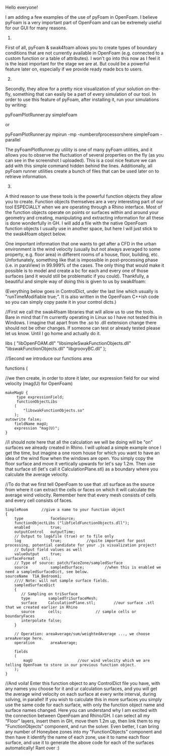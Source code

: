 Hello everyone!

I am adding a few examples of the use of pyFoam in OpenFoam. I believe pyFoam is a very important part of OpenFoam and can be extremely useful for our GUI for many reasons.

1. 

First of all, pyFoam & swak4foam allows you to create types of boundary conditions that are not currently available in OpenFoam (e.g. connected to a custom function or a table of attributes). I won't go into this now as I feel it is the least important for the stage we are at. But could be a powerful feature later on, especially if we provide ready made bcs to users.

2. 

Secondly, they allow for a pretty nice visualization of your solution on-the-fly, something that can easily be a part of every simulation of our tool. In order to use this feature of pyFoam, after installing it, run your simulations by writing:

pyFoamPlotRunner.py simpleFoam

or 

pyFoamPlotRunner.py mpirun -mp -numberofprocessorshere simpleFoam -parallel

The pyFoamPlotRunner.py utility is one of many pyFoam utilities, and it allows you to observe the fluctuation of several properties on the fly (as you can see in the screenshot I uploaded). This is a cool nice feature we can add with this simple command hidden behind the lines. Additionally, all pyFoam runner utilities create a bunch of files that can be used later on to retrieve information.

3. 

A third reason to use these tools is the powerful function objects they allow you to create. Function objects themselves are a very interesting part of our tool ESPECIALLY when we are operating through a Rhino interface. Most of the function objects operate on points or surfaces within and around your geometry and creating, manipulating and extracting information for all these is done wonderfully in GH. I will add a file with the native OpenFoam function objects I usually use in another space, but here I will just stick to the swak4foam object below.

One important information that one wants to get after a CFD in the urban environment is the wind velocity (usually but not always averaged to some property, e.g. floor area) in different rooms of a house, floor, building, etc. Unfortunately, something like that is impossible in post-processing phase (i.e. in paraView) in 99.999% of the cases. The only thing that would make it possible is to model and create a bc for each and every one of those surfaces (and it would still be problematic if you could). Thankfully, a beautiful and simple way of doing this is given to us by swak4foam:

(Everything below goes in ControlDict, under the last line which usually is "runTimeModifiable true;". It is also written in the OpenFoam C++ish code so you can simply copy paste it in your control dicts.)

//First we call the swak4foam libraries that will allow us to use the tools. Bare in mind that I'm currently operating in Linux so I have not tested this in Windows. I imagine that apart from the .so to .dll extension change there should not be other changes. If someone can test or already tested please let us know. Until I go home and actually do it.

libs (
"libOpenFOAM.dll"
"libsimpleSwakFunctionObjects.dll"
"libswakFunctionObjects.dll"
"libgroovyBC.dll"
);

//Second we introduce our functions area

functions
(

//we then create, in order to store it later, our expression field for our wind velocity (mag(U) for OpenFoam)
	
    makeMagU {
         type expressionField;
         functionObjectLibs
        (
            "libswakFunctionObjects.so"
        );      
	autowrite false;
        fieldName magU;
        expression "mag(U)";
    }

//I should note here that all the calculation we will be doing will be "on" surfaces we already  created in Rhino. I will upload a simple example once I get the time, but imagine a one room house for which you want to have an idea of the wind flow when the windows are open. You simply copy the floor surface and move it vertically upwards for let's say 1.2m. Then use that surface stl (let's call it CalculationPlane.stl) as a boundary where you calculate the average velocity. 

//To do that we first tell OpenFoam to use that .stl surface as the source from where it can extract the cells or faces on which it will calculate the average wind velocity. Remember here that every mesh consists of cells and every cell consists of faces.

	SimpleRoom 		//give a name to your function object
    {
        type            faceSource;
        functionObjectLibs ("libfieldFunctionObjects.dll");
        enabled         true;
        outputControl   outputTime;
        // Output to log&file (true) or to file only
        log             true;			//quite important for post processing, potential candidate for your .js visualization project!
        // Output field values as well
        valueOutput     true;
	surfaceFormat	stl;
        // Type of source: patch/faceZone/sampledSurface
        source          sampledSurface;			//when this is enabled we need a sampledSurfaceDict, see below.
	sourceName	T1A_Bedroom1;
        //// Note: will not sample surface fields.
        sampledSurfaceDict
        {
           // Sampling on triSurface
           type        sampledTriSurfaceMesh;
           surface     CalculationPlane.stl;		//our surface .stl that we created earlier in Rhino
           source      cells;  				// sample cells or boundaryFaces
           interpolate false;
        }

        // Operation: areaAverage/sum/weightedAverage ..., we choose areaAverage here.
        operation       areaAverage;

        fields
        (
            magU					//our wind velocity which we are telling OpenFoam to store in our previous function object.
        );
    }

//And voila! Enter this function object to any ControlDict file you have, with any names you choose for it and ur calculation surfaces, and you will get the average wind velocity on each surface at every write interval, during solving, in parallel! If you wish to calculate this in more surfaces you simply use the same code for each surface, with only the function object name and surface names changed. Here you can understand why I am excited with the connection between OpenFoam and Rhino/GH. I can select all my "Floor" layers, insert them in GH, move them 1.2m up, then link them to my "FunctionObjects" component, and run the solver. Even better, I can bring any number of Honeybee zones into my "FunctionObjects" component and then have it identify the name of each zone, use it to name each floor surface, and use it to generate the above code for each of the surfaces automatically! Rant over :)



